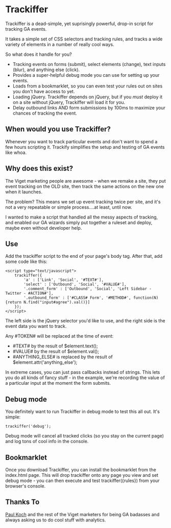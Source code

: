 # Trackiffer

Trackiffer is a dead-simple, yet suprisingly powerful, drop-in script for tracking GA events.

It takes a simple set of CSS selectors and tracking rules, and tracks a wide variety of elements in a number of really cool ways.

So what does it handle for you? 

- Tracking events on forms (submit), select elements (change), text inputs (blur), and anything else (click).
- Provides a super-helpful debug mode you can use for setting up your events.
- Loads from a bookmarklet, so you can even test your rules out on sites you don't have access to yet.
- Loading jQuery. Trackiffer depends on jQuery, but if you _must_ deploy it on a site without jQuery, Trackiffer will load it for you.
- Delay outbound links AND form submissions by 100ms to maximize your chances of tracking the event.

## When would you use Trackiffer?

Whenever you want to track particular events and don't want to spend a few hours scripting it.
Trackify simplifies the setup and testing of GA events like whoa.

## Why does this exist?

The Viget marketing people are awesome - when we remake a site, they put event tracking on the OLD site, then track the same actions on the new one when it launches.

The problem? This means we set up event tracking twice per site, and it's not a very repeatable or simple process....at least, until now. 

I wanted to make a script that handled all the messy aspects of tracking, and enabled our GA wizards simply put together a ruleset and deploy, maybe even without developer help.

## Use

Add the trackiffer script to the end of your page's body tag. After that, add some code like this:

	<script type="text/javascript">
		trackiffer({
			'a' : ['Link', 'Social', '#TEXT#'],
			'select' : ['Outbound', 'Social', '#VALUE#'],
			'.comment_form' : ['Outbound', 'Social', 'Left Sidebar - Twitter - #ACTION#'],
			'.outbound_form' : ['#CLASS# Form', '#METHOD#', function(N){return N.find("input#agree").val()}]
		});
	</script>

The left side is the jQuery selector you'd like to use, and the right side is the event data you want to track.
	
Any #TOKEN# will be replaced at the time of event:

- #TEXT# by the result of $element.text();
- #VALUE# by the result of $element.val();
- #ANYTHING_ELSE# is replaced by the result of $element.attr('anything_else');

In extreme cases, you can just pass callbacks instead of strings. This lets you do all kinds of fancy stuff - 
in the example, we're recording the value of a particular input at the moment the form submits.

## Debug mode

You definitely want to run Trackiffer in debug mode to test this all out. It's simple:  

	trackiffer('debug');

Debug mode will cancel all tracked clicks (so you stay on the current page) and log tons of cool info in the console.
	
## Bookmarklet

Once you download Trackiffer, you can install the bookmarklet from the index.html page. 
This will drop trackiffer onto any page you view and set debug mode - you can then execute and test trackiffer({rules}) from your browser's console.

## Thanks To

[Paul Koch](http://www.viget.com/about/team/pkoch/) and the rest of the Viget marketers for being GA badasses and always asking us to do cool stuff with analytics.

